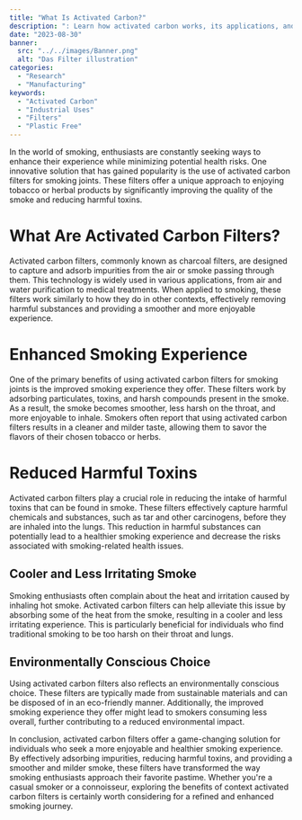 ```yaml
---
title: "What Is Activated Carbon?"
description: ": Learn how activated carbon works, its applications, and benefits such as adsorbing impurities, improves air and water quality. Plus its various industrial processes."
date: "2023-08-30"
banner:
  src: "../../images/Banner.png"
  alt: "Das Filter illustration"
categories:
  - "Research"
  - "Manufacturing"
keywords:
  - "Activated Carbon"
  - "Industrial Uses"
  - "Filters"
  - "Plastic Free"
---
```


In the world of smoking, enthusiasts are constantly seeking ways to enhance their experience while minimizing potential health risks. One innovative solution that has gained popularity is the use of activated carbon filters for smoking joints. These filters offer a unique approach to enjoying tobacco or herbal products by significantly improving the quality of the smoke and reducing harmful toxins.

# What Are Activated Carbon Filters?

Activated carbon filters, commonly known as charcoal filters, are designed to capture and adsorb impurities from the air or smoke passing through them. This technology is widely used in various applications, from air and water purification to medical treatments. When applied to smoking, these filters work similarly to how they do in other contexts, effectively removing harmful substances and providing a smoother and more enjoyable experience.

# Enhanced Smoking Experience

One of the primary benefits of using activated carbon filters for smoking joints is the improved smoking experience they offer. These filters work by adsorbing particulates, toxins, and harsh compounds present in the smoke. As a result, the smoke becomes smoother, less harsh on the throat, and more enjoyable to inhale. Smokers often report that using activated carbon filters results in a cleaner and milder taste, allowing them to savor the flavors of their chosen tobacco or herbs.

# Reduced Harmful Toxins

Activated carbon filters play a crucial role in reducing the intake of harmful toxins that can be found in smoke. These filters effectively capture harmful chemicals and substances, such as tar and other carcinogens, before they are inhaled into the lungs. This reduction in harmful substances can potentially lead to a healthier smoking experience and decrease the risks associated with smoking-related health issues.

## Cooler and Less Irritating Smoke

Smoking enthusiasts often complain about the heat and irritation caused by inhaling hot smoke. Activated carbon filters can help alleviate this issue by absorbing some of the heat from the smoke, resulting in a cooler and less irritating experience. This is particularly beneficial for individuals who find traditional smoking to be too harsh on their throat and lungs.

## Environmentally Conscious Choice

Using activated carbon filters also reflects an environmentally conscious choice. These filters are typically made from sustainable materials and can be disposed of in an eco-friendly manner. Additionally, the improved smoking experience they offer might lead to smokers consuming less overall, further contributing to a reduced environmental impact.

In conclusion, activated carbon filters offer a game-changing solution for individuals who seek a more enjoyable and healthier smoking experience. By effectively adsorbing impurities, reducing harmful toxins, and providing a smoother and milder smoke, these filters have transformed the way smoking enthusiasts approach their favorite pastime. Whether you're a casual smoker or a connoisseur, exploring the benefits of context activated carbon filters is certainly worth considering for a refined and enhanced smoking journey.